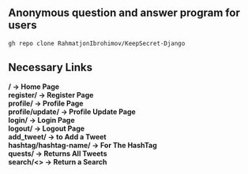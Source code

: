 ## Anonymous question and answer program for users
```
gh repo clone RahmatjonIbrohimov/KeepSecret-Django
```

## Necessary Links
**/ -> Home Page**                                 
**register/ -> Register Page**                            
**profile/ -> Profile Page**                              
**profile/update/ -> Profile Update Page**                                                  
**login/ -> Login Page**                                    
**logout/ -> Logout Page**                                              
**add_tweet/ -> to Add a Tweet**                                            
**hashtag/hashtag-name/ -> For The HashTag**                                                  
**quests/ -> Returns All Tweets**                              
**search/<> -> Return a Search**
